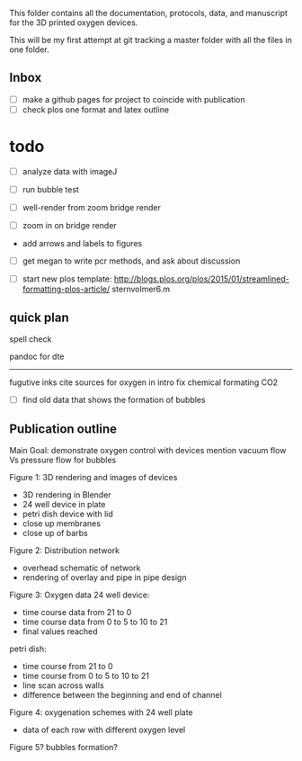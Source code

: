 This folder contains all the documentation, protocols, data, and manuscript for the 3D printed oxygen devices. 

This will be my first attempt at git tracking a master folder with all the files in one folder.

Inbox
---

- [ ] make a github pages for project to coincide with publication
- [ ] check plos one format and latex outline

todo
====
- [ ] analyze data with imageJ

- [ ] run bubble test

- [ ] well-render from zoom bridge render
- [ ] zoom in on bridge render
- add arrows and labels to figures
- [ ] get megan to write pcr methods, and ask about discussion

- [ ] start new plos template: http://blogs.plos.org/plos/2015/01/streamlined-formatting-plos-article/
sternvolmer6.m

quick plan
--------------

spell check

pandoc for dte

--------
fugutive inks cite
sources for oxygen in intro
fix chemical formating CO2

- [ ] find old data that shows the formation of bubbles

Publication outline
----

Main Goal: demonstrate oxygen control with devices
	mention vacuum flow Vs pressure flow for bubbles

Figure 1: 3D rendering and images of devices
* 3D rendering in Blender
* 24 well device in plate
* petri dish device with lid
* close up membranes
* close up of barbs

Figure 2: Distribution network
* overhead schematic of network
* rendering of overlay and pipe in pipe design 


Figure 3: Oxygen data
24 well device:
* time course data from 21 to 0
* time course data from 0 to 5 to 10 to 21
* final values reached

petri dish: 
* time course from 21 to 0
* time course from 0 to 5 to 10 to 21
* line scan across walls
* difference between the beginning and end of channel

Figure 4: oxygenation schemes with 24 well plate
* data of each row with different oxygen level

Figure 5? bubbles formation?

